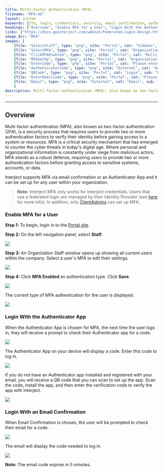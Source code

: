 ```yaml
---
title: Multi-Factor Authentication (MFA)
filename: "MFA.md"
layout: custom
keywords: [2fa, login, credentials, security, email confirmation, authenticator app]
headings: ["Overview", "Enable MFA for a User", "Login With the Authenticator App", "Login With an Email Confirmation"]
links: ["https://docs.gointerject.com/wAbout/Federated-Login-Design.html", "https://portal.gointerject.com/login.html"]
image_dir: "MFA"
images: [
    {file: "SelectStaff", type: "png", site: "Portal", cat: "Sidebar", sub: "", report: "", ribbon: "", config: ""}, 
    {file: "SelectMFA", type: "png", site: "Portal", cat: "Organization Staff", sub: "", report: "", ribbon: "", config: ""}, 
    {file: "ClickMFAEnabled", type: "png", site: "Portal", cat: "Multi Factor Authentication", sub: "", report: "", ribbon: "", config: ""}, 
    {file: "MFASetUp", type: "png", site: "Portal", cat: "Organization Staff", sub: "", report: "", ribbon: "", config: ""}, 
    {file: "EnterCode", type: "png", site: "Portal", cat: "Please enter Authentication Code", sub: "", report: "", ribbon: "", config: ""}, 
    {file: "AuthenticatorCode", type: "png", site: "External", cat: "Authenticator", sub: "", report: "", ribbon: "", config: ""}, 
    {file: "QRCode", type: "png", site: "Portal", cat: "Login", sub: "Enable authenticator", report: "", ribbon: "", config: ""}, 
    {file: "EnterEmailCode", type: "png", site: "Portal", cat: "Please enter Authentication Code", sub: "", report: "", ribbon: "", config: ""}, 
    {file: "Email", type: "png", site: "External", cat: "Email", sub: "", report: "", ribbon: "", config: ""}
    ]
description: Multi-factor authentication (MFA), also known as two-factor authentication (2FA), is a security process that requires users to provide two or more authentication factors to verify their identity before gaining access to a system or resources.
---
```

* * *

## Overview

Multi-factor authentication (MFA), also known as two-factor authentication (2FA), is a security process that requires users to provide two or more authentication factors to verify their identity before gaining access to a system or resources. MFA is a critical security mechanism that has emerged to counter the cyber threats in today's digital age. Where personal and organizational information is constantly under siege from malicious actors, MFA stands as a robust defense, requiring users to provide two or more authentication factors before granting access to sensitive systems, accounts, or data.

Interject supports MFA via email confirmation or an Authenticator App and it can be set up for any user within your organization.

<blockquote class=highlight_note>
<b>Note:</b> Interject MFA only works for Interject credentials. Users that use a federated login are managed by their Identity Provider (see <a href="https://docs.gointerject.com/wAbout/Federated-Login-Design.html">here</a> for more info). In addition, only <a href="https://docs.gointerject.com/wPortal/INTERJECT-Roles.html#clientadmin-role">ClientAdmins</a> can set up MFA.
</blockquote>

### Enable MFA for a User

**Step 1:** To begin, login in to the [Portal site](https://portal.gointerject.com/login.html). 
<br>

**Step 2:** On the left navigation panel, select **Staff**.

![](/images/MFA/SelectStaff.png)
<br>

**Step 3:** An Organization Staff window opens up showing all current users within the company. Select a user's MFA to edit their settings.

![](/images/MFA/SelectMFA.png)
<br>

**Step 4:** Click **MFA Enabled** an authentication type. Click **Save**.

![](/images/MFA/ClickMFAEnabled.png)
<br>

The current type of MFA authentication for the user is displayed.

![](/images/MFA/MFASetUp.png)
<br>

### Login With the Authenticator App

When the Authenticator App is chosen for MFA, the next time the user logs in, they will receive a prompt to check their Authenticator app for a code.

![](/images/MFA/EnterCode.png)
<br>

The Authenticator App on your device will display a code. Enter this code to log in.

![](/images/MFA/AuthenticatorCode.png)
<br>

If you do not have an Authenticator app installed and registered with your email, you will receive a QR code that you can scan to set up the app. Scan the code, install the app, and then enter the verification code to verify the app with Interject.

![](/images/MFA/QRCode.png)
<br>

### Login With an Email Confirmation

When Email Confirmation is chosen, the user will be prompted to check their email for a code.

![](/images/MFA/EnterEmailCode.png)
<br>

The email will display the code needed to log in.

![](/images/MFA/Email.png)
<br>

**Note:** The email code expires in 5 minutes.
